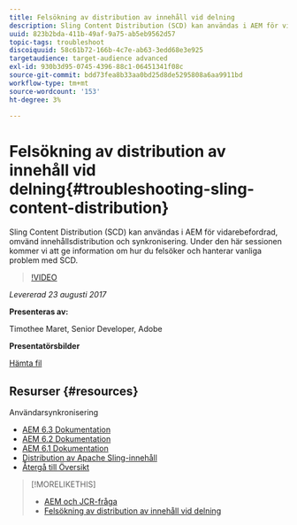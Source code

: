 ```yaml
---
title: Felsökning av distribution av innehåll vid delning
description: Sling Content Distribution (SCD) kan användas i AEM för vidarebefordrad, omvänd innehållsdistribution och synkronisering. Under den här sessionen kommer vi att ge information om hur du felsöker och hanterar vanliga problem med SCD.
uuid: 823b2bda-411b-49af-9a75-ab5eb9562d57
topic-tags: troubleshoot
discoiquuid: 58c61b72-166b-4c7e-ab63-3edd68e3e925
targetaudience: target-audience advanced
exl-id: 930b3d95-0745-4396-88c1-06451341f08c
source-git-commit: bdd73fea8b33aa0bd25d8de5295808a6aa9911bd
workflow-type: tm+mt
source-wordcount: '153'
ht-degree: 3%

---
```


# Felsökning av distribution av innehåll vid delning{#troubleshooting-sling-content-distribution}

Sling Content Distribution (SCD) kan användas i AEM för vidarebefordrad, omvänd innehållsdistribution och synkronisering. Under den här sessionen kommer vi att ge information om hur du felsöker och hanterar vanliga problem med SCD.

>[!VIDEO](https://video.tv.adobe.com/v/19451/?quality=9)

*Levererad 23 augusti 2017*

**Presenteras av:**

Timothee Maret, Senior Developer, Adobe

**Presentatörsbilder**

[Hämta fil](assets/aem-gems-scd.pdf)

## Resurser {#resources}

Användarsynkronisering

* [AEM 6.3 Dokumentation](https://docs.adobe.com/docs/en/aem/6-3/administer/security/security/sync.html)
* [AEM 6.2 Dokumentation](https://docs.adobe.com/docs/en/aem/6-2/administer/security/security/sync.html)
* [AEM 6.1 Dokumentation](https://docs.adobe.com/docs/en/aem/6-1/administer/security/security/sync.html)
* [Distribution av Apache Sling-innehåll](https://sling.apache.org/documentation/bundles/content-distribution.html)
* [Återgå till Översikt](https://helpx.adobe.com/experience-manager/kt/eseminars/gems/aem-index.html)

>[!MORELIKETHIS]
>
>* [AEM och JCR-fråga](aem-indexing-jcr-query.md)
>* [Felsökning av distribution av innehåll vid delning](aem-troubleshooting-sling.md)

